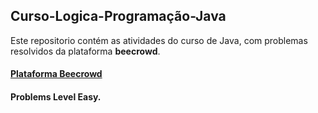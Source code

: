 ## Curso-Logica-Programação-Java

Este repositorio contém as atividades do curso de Java, com problemas resolvidos da plataforma <strong>beecrowd</strong>.

#### [Plataforma Beecrowd](https://www.beecrowd.com.br/judge/pt/login<)

#### Problems Level Easy.
